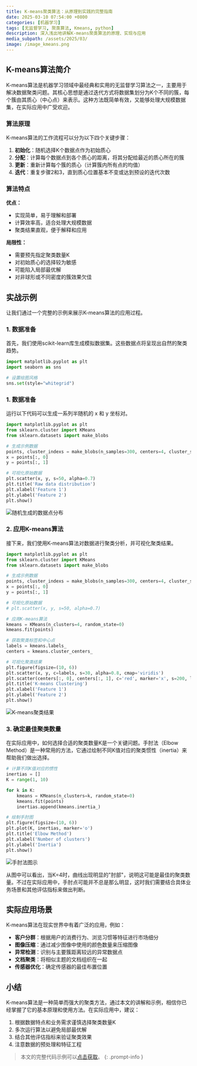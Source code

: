 ```yaml
---
title: K-means聚类算法：从原理到实践的完整指南
date: 2025-03-10 07:54:00 +0800
categories: [机器学习]
tags: [无监督学习, 聚类算法, Kmeans, python]
description: 深入浅出地讲解K-means聚类算法的原理、实现与应用
media_subpath: /assets/2025/03/
image: /image_kmeans.png
---
```


## K-means算法简介

K-means算法是机器学习领域中最经典和实用的无监督学习算法之一，主要用于解决数据聚类问题。其核心思想是通过迭代方式将数据集划分为K个不同的簇，每个簇由其质心（中心点）来表示。这种方法既简单有效，又能够处理大规模数据集，在实际应用中广受欢迎。

### 算法原理

K-means算法的工作流程可以分为以下四个关键步骤：

1. **初始化**：随机选择K个数据点作为初始质心
2. **分配**：计算每个数据点到各个质心的距离，将其分配给最近的质心所在的簇
3. **更新**：重新计算每个簇的质心（计算簇内所有点的均值）
4. **迭代**：重复步骤2和3，直到质心位置基本不变或达到预设的迭代次数

### 算法特点

**优点：**
- 实现简单，易于理解和部署
- 计算效率高，适合处理大规模数据
- 聚类结果直观，便于解释和应用

**局限性：**
- 需要预先指定聚类数量K
- 对初始质心的选择较为敏感
- 可能陷入局部最优解
- 对非球形或不同密度的簇效果欠佳

## 实战示例

让我们通过一个完整的示例来展示K-means算法的应用过程。

### 1. 数据准备

首先，我们使用scikit-learn库生成模拟数据集。这些数据点将呈现出自然的聚类趋势。

```python
import matplotlib.pyplot as plt
import seaborn as sns

# 设置绘图风格
sns.set(style="whitegrid")
```

### 1. 数据准备

运行以下代码可以生成一系列半随机的 x 和 y 坐标对。

```python
import matplotlib.pyplot as plt
from sklearn.cluster import KMeans
from sklearn.datasets import make_blobs

# 生成示例数据
points, cluster_indexs = make_blobs(n_samples=300, centers=4, cluster_std=0.8, random_state=0)
x = points[:, 0]
y = points[:, 1]

# 可视化原始数据
plt.scatter(x, y, s=50, alpha=0.7)
plt.title('Raw data distribution')
plt.xlabel('Feature 1')
plt.ylabel('Feature 2')
plt.show()
```

![随机生成的数据点分布](/assets/2025/03/kmeans-output1.png)

### 2. 应用K-means算法

接下来，我们使用K-means算法对数据进行聚类分析，并可视化聚类结果。

```python
import matplotlib.pyplot as plt
from sklearn.cluster import KMeans
from sklearn.datasets import make_blobs

# 生成示例数据
points, cluster_indexs = make_blobs(n_samples=300, centers=4, cluster_std=0.8, random_state=0)
x = points[:, 0]
y = points[:, 1]

# 可视化原始数据
# plt.scatter(x, y, s=50, alpha=0.7)

# 应用K-means算法
kmeans = KMeans(n_clusters=4, random_state=0)
kmeans.fit(points)

# 获取聚类标签和中心点
labels = kmeans.labels_
centers = kmeans.cluster_centers_

# 可视化聚类结果
plt.figure(figsize=(10, 6))
plt.scatter(x, y, c=labels, s=30, alpha=0.8, cmap='viridis')
plt.scatter(centers[:, 0], centers[:, 1], c='red', marker='x', s=200, linewidths=3)
plt.title('K-means Clustering')
plt.xlabel('Feature 1')
plt.ylabel('Feature 2')
plt.show()
```

![K-means聚类结果](/assets/2025/03/kmeans-output2.png)

### 3. 确定最佳聚类数量

在实际应用中，如何选择合适的聚类数量K是一个关键问题。手肘法（Elbow Method）是一种常用的方法，它通过绘制不同K值对应的聚类惯性（inertia）来帮助我们做出选择。

```python
# 计算不同K值对应的惯性
inertias = []
K = range(1, 10)

for k in K:
    kmeans = KMeans(n_clusters=k, random_state=0)
    kmeans.fit(points)
    inertias.append(kmeans.inertia_)

# 绘制手肘图
plt.figure(figsize=(10, 6))
plt.plot(K, inertias, marker='o')
plt.title('Elbow Method')
plt.xlabel('Number of clusters')
plt.ylabel('Inertia')
plt.show()
```

![手肘法图示](/assets/2025/03/kmeans-output3.png)

从图中可以看出，当K=4时，曲线出现明显的"肘部"，说明这可能是最佳的聚类数量。不过在实际应用中，手肘点可能并不总是那么明显，这时我们需要结合具体业务场景和其他评估指标来做出判断。

## 实际应用场景

K-means算法在现实世界中有着广泛的应用，例如：

- **客户分群**：根据用户的消费行为、浏览习惯等特征进行市场细分
- **图像压缩**：通过减少图像中使用的颜色数量来压缩图像
- **异常检测**：识别与主要簇距离较远的异常数据点
- **文档聚类**：将相似主题的文档组织在一起
- **传感器优化**：确定传感器的最佳布置位置

## 小结

K-means算法是一种简单而强大的聚类方法，通过本文的讲解和示例，相信你已经掌握了它的基本原理和使用方法。在实际应用中，建议：

1. 根据数据特点和业务需求谨慎选择聚类数量K
2. 多次运行算法以避免局部最优解
3. 结合其他评估指标来验证聚类效果
4. 注意数据的预处理和特征工程

> 本文的完整代码示例可以[点击获取](./Kmeans.ipynb)。
{: .prompt-info }